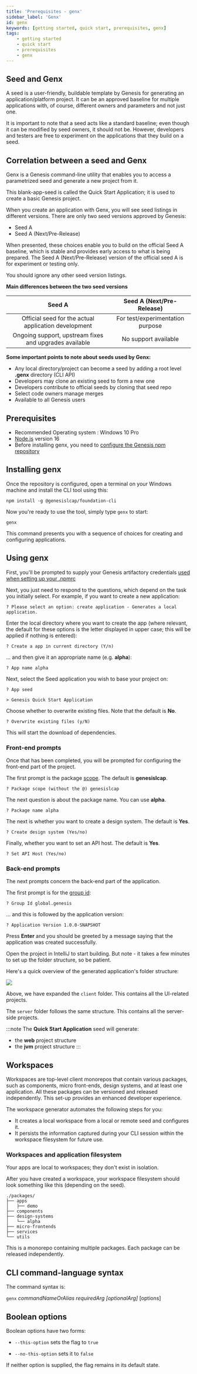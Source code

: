 ```yaml
---
title: 'Prerequisites - genx'
sidebar_label: 'Genx'
id: genx
keywords: [getting started, quick start, prerequisites, genx]
tags:
    - getting started
    - quick start
    - prerequisites
    - genx
---
```


## Seed and Genx

A seed is a user-friendly, buildable template by Genesis for generating an application/platform project. It can be an approved baseline for multiple applications with, of course, different owners and parameters and not just one.

It is important to note that a seed acts like a standard baseline; even though it can be modified by seed owners, it should not be. However, developers and testers are free to experiment on the applications that they build on a seed.


## Correlation between a seed and Genx

Genx is a Genesis command-line utility that enables you to access a parametrized seed and generate a new project from it.

This blank-app-seed is called the Quick Start Application; it is used to create a basic Genesis project.

When you create an application with Genx, you will see seed listings in different versions. There are only two seed versions approved by Genesis:
- Seed A
- Seed A (Next/Pre-Release)

When presented, these choices enable you to build on the official Seed A baseline, which is stable and provides early access to what is being prepared. The Seed A (Next/Pre-Release) version of the official seed A is for experiment or testing only.

You should ignore any other seed version listings.


**Main differences between the two seed versions**

|                Seed A                                     |     Seed A (Next/Pre-Release)   |
|                 :--:                                      |          :--------------:       |
| Official seed for the actual application development      | For test/experimentation purpose|
| Ongoing support, upstream fixes and upgrades available    | No support available            |


**Some important points to note about seeds used by Genx:**
- Any local directory/project can become a seed by adding a root level **.genx** directory (CLI API)
- Developers may clone an existing seed to form a new one
- Developers contribute to official seeds by cloning that seed repo
- Select code owners manage merges
- Available to all Genesis users




## Prerequisites

- Recommended Operating system : Windows 10 Pro
- [Node.js](https://nodejs.org/en/download/) version 16
- Before installing genx, you need to [configure the Genesis npm repository](/getting-started/quick-start/hardware-and-software/#npmrc-set-up)

## Installing genx

Once the repository is configured, open a terminal on your Windows machine and install the CLI tool using this:

```shell title="Windows Terminal"
npm install -g @genesislcap/foundation-cli
```

Now you're ready to use the tool, simply type `genx` to start:

```shell title="Windows Terminal"
genx
```

This command presents you with a sequence of choices for creating and configuring applications.

## Using genx

First, you'll be prompted to supply your Genesis artifactory credentials [used when setting up your .npmrc](../../../getting-started/quick-start/hardware-and-software/#npmrc-set-up)

Next, you just need to respond to the questions, which depend on the task you initially select. For example, if you want to create a new application:

```shell title="Windows Terminal"
? Please select an option: create application - Generates a local application.
```

Enter the local directory where you want to create the app (where relevant, the default for these options is the letter displayed in upper case; this will be applied if nothing is entered):

```shell title="Windows Terminal"
? Create a app in current directory (Y/n)
```

... and then give it an appropriate name (e.g. **alpha**):
```shell title="Windows Terminal"
? App name alpha
```

Next, select the Seed application you wish to base your project on:
```shell title="Windows Terminal"
? App seed

> Genesis Quick Start Application
```

Choose whether to overwrite existing files. Note that the default is **No**.
```shell title="Windows Terminal"
? Overwrite existing files (y/N)
```

This will start the download of dependencies.

### Front-end prompts
Once that has been completed, you will be prompted for configuring the front-end part of the project.

The first prompt is the package [scope](https://docs.npmjs.com/cli/v8/using-npm/scope). The default is **genesislcap**.
```shell title="Windows Terminal"
? Package scope (without the @) genesislcap
```

The next question is about the package name. You can use **alpha**.
```shell title="Windows Terminal"
? Package name alpha
```

The next is whether you want to create a design system. The default is **Yes**.
```shell title="Windows Terminal"
? Create design system (Yes/no)
```

Finally, whether you want to set an API host. The default is **Yes**.
```shell title="Windows Terminal"
? Set API Host (Yes/no)
```

### Back-end prompts
The next prompts concern the back-end part of the application.

The first prompt is for the [group id](https://maven.apache.org/guides/mini/guide-naming-conventions.html):
```shell title="Windows Terminal"
? Group Id global.genesis
```

... and this is followed by the application version:
```shell title="Windows Terminal"
? Application Version 1.0.0-SNAPSHOT
```

Press **Enter** and you should be greeted by a message saying that the application was created successfully.

Open the project in IntelliJ to start building. But note - it takes a few minutes to set up the folder structure, so be patient.

Here's a quick overview of the generated application's folder structure:

![](/img/create-application-folder-overview.png)

Above, we have expanded the `client` folder. This contains all the UI-related projects.

The `server` folder follows the same structure. This contains all the server-side projects.

:::note
The **Quick Start Application** seed will generate:

- the **web** project structure
- the **jvm** project structure
:::

## Workspaces
Workspaces are top-level client monorepos that contain various packages, such as components, micro front-ends, design systems, and at least one application. All these packages can be versioned and released independently. This set-up provides an enhanced developer experience.

The workspace generator automates the following steps for you:

- It creates a local workspace from a local or remote seed and configures it.
- It persists the information captured during your CLI session within the workspace filesystem for future use.

### Workspaces and application filesystem
Your apps are local to workspaces; they don't exist in isolation.

After you have created a workspace, your workspace filesystem should look something like this (depending on the seed).

```
./packages/
├── apps
│   ├── demo
├── components
├── design-systems
│   └── alpha
├── micro-frontends
├── services
└── utils
```

This is a monorepo containing multiple packages. Each package can be released independently.

## CLI command-language syntax

The command syntax is:

`genx` _commandNameOrAlias requiredArg [optionalArg]_ [options]


## Boolean options
Boolean options have two forms:

* `--this-option` sets the flag to `true`

* `--no-this-option` sets it to `false`

If neither option is supplied, the flag remains in its default state.
